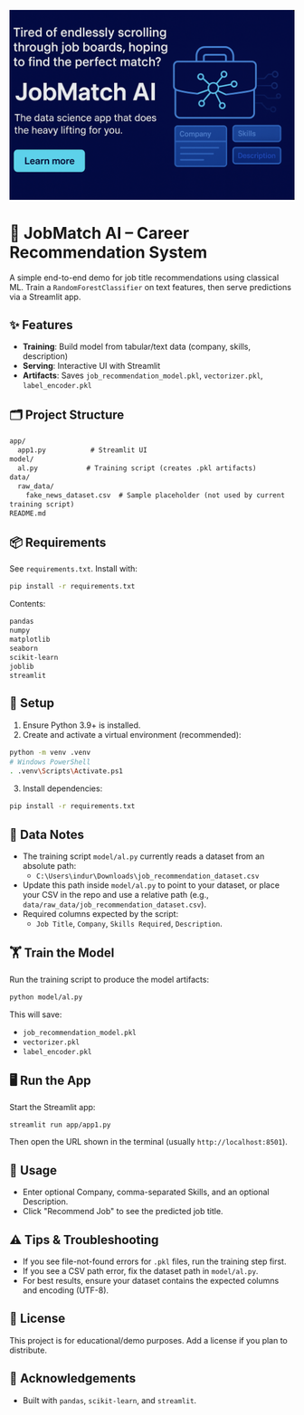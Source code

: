 ![JobMatch AI – Thumbnail](thumbnail/thaumbnail.png)

# 🚀 JobMatch AI – Career Recommendation System

A simple end-to-end demo for job title recommendations using classical ML. Train a `RandomForestClassifier` on text features, then serve predictions via a Streamlit app.

## ✨ Features
- **Training**: Build model from tabular/text data (company, skills, description)
- **Serving**: Interactive UI with Streamlit
- **Artifacts**: Saves `job_recommendation_model.pkl`, `vectorizer.pkl`, `label_encoder.pkl`

## 🗂️ Project Structure
```
app/
  app1.py           # Streamlit UI
model/
  al.py            # Training script (creates .pkl artifacts)
data/
  raw_data/
    fake_news_dataset.csv  # Sample placeholder (not used by current training script)
README.md
```

## 📦 Requirements
See `requirements.txt`. Install with:
```bash
pip install -r requirements.txt
```

Contents:
```
pandas
numpy
matplotlib
seaborn
scikit-learn
joblib
streamlit
```

## 🧰 Setup
1. Ensure Python 3.9+ is installed.
2. Create and activate a virtual environment (recommended):
```bash
python -m venv .venv
# Windows PowerShell
. .venv\Scripts\Activate.ps1
```
3. Install dependencies:
```bash
pip install -r requirements.txt
```

## 📝 Data Notes
- The training script `model/al.py` currently reads a dataset from an absolute path:
  - `C:\Users\indur\Downloads\job_recommendation_dataset.csv`
- Update this path inside `model/al.py` to point to your dataset, or place your CSV in the repo and use a relative path (e.g., `data/raw_data/job_recommendation_dataset.csv`).
- Required columns expected by the script:
  - `Job Title`, `Company`, `Skills Required`, `Description`.

## 🏋️ Train the Model
Run the training script to produce the model artifacts:
```bash
python model/al.py
```
This will save:
- `job_recommendation_model.pkl`
- `vectorizer.pkl`
- `label_encoder.pkl`

## 🖥️ Run the App
Start the Streamlit app:
```bash
streamlit run app/app1.py
```
Then open the URL shown in the terminal (usually `http://localhost:8501`).

## 🧪 Usage
- Enter optional Company, comma-separated Skills, and an optional Description.
- Click "Recommend Job" to see the predicted job title.

## ⚠️ Tips & Troubleshooting
- If you see file-not-found errors for `.pkl` files, run the training step first.
- If you see a CSV path error, fix the dataset path in `model/al.py`.
- For best results, ensure your dataset contains the expected columns and encoding (UTF-8).

## 📜 License
This project is for educational/demo purposes. Add a license if you plan to distribute.

## 🙌 Acknowledgements
- Built with `pandas`, `scikit-learn`, and `streamlit`.